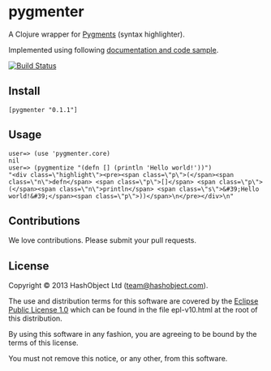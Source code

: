 # pygmenter

A Clojure wrapper for [Pygments](http://pygments.org/) (syntax highlighter).

Implemented using following [documentation and code sample](http://pygments.org/docs/java/).

[![Build Status](https://travis-ci.org/hashobject/sitemap.png)](https://travis-ci.org/hashobject/pygmenter)

## Install

```shell
[pygmenter "0.1.1"]
```

## Usage

```shell
user=> (use 'pygmenter.core)
nil
user=> (pygmentize "(defn [] (println 'Hello world!'))")
"<div class=\"highlight\"><pre><span class=\"p\">(</span><span class=\"n\">defn</span> <span class=\"p\">[]</span> <span class=\"p\">(</span><span class=\"n\">println</span> <span class=\"s\">&#39;Hello world!&#39;</span><span class=\"p\">))</span>\n</pre></div>\n"
```

## Contributions

We love contributions. Please submit your pull requests.


## License

Copyright © 2013 HashObject Ltd (team@hashobject.com).

The use and distribution terms for this software are covered by the [Eclipse Public License 1.0](http://opensource.org/licenses/eclipse-1.0)
which can be found in the file epl-v10.html at the root of this distribution.

By using this software in any fashion, you are agreeing to be bound by the terms of this license.

You must not remove this notice, or any other, from this software.
